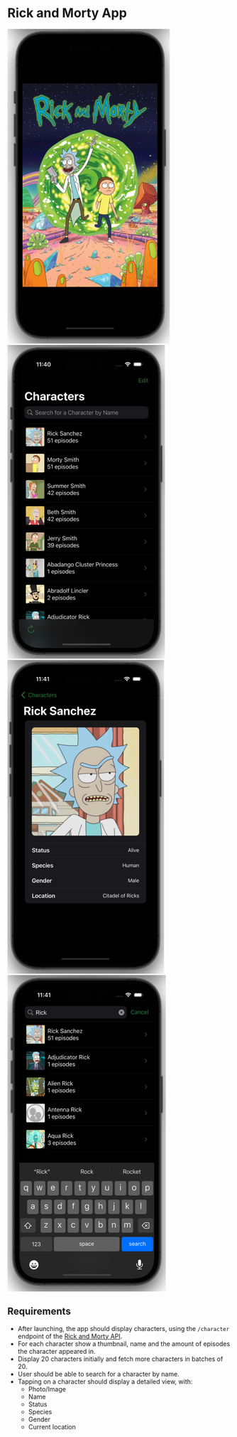 <link rel="stylesheet" type="text/css" href="assets/MyStyle.css">

# Rick and Morty App

<div class="images">
    <img src="assets/rick_morty_ios.png"/>
    <img src="assets/rick_morty_ios1.png"/>
    <img src="assets/rick_morty_ios2.png"/>
    <img src="assets/rick_morty_ios3.png"/>
</div>

## Requirements
- After launching, the app should display characters, using the `/character` endpoint of the [Rick and Morty API](https://rickandmortyapi.com/).
- For each character show a thumbnail, name and the amount of episodes the
character appeared in.
- Display 20 characters initially and fetch more characters in batches of 20.
- User should be able to search for a character by name.
- Tapping on a character should display a detailed view, with:
  - Photo/Image
  - Name
  - Status
  - Species
  - Gender
  - Current location
